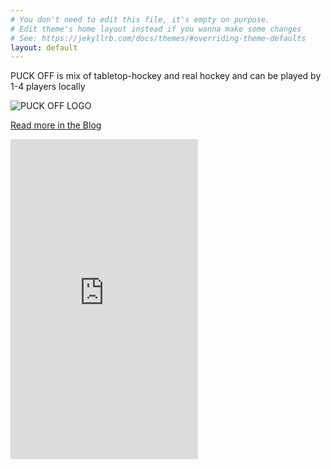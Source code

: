 ```yaml
---
# You don't need to edit this file, it's empty on purpose.
# Edit theme's home layout instead if you wanna make some changes
# See: https://jekyllrb.com/docs/themes/#overriding-theme-defaults
layout: default
---
```



<p class="center">
    <span class="puckoff">PUCK OFF</span> is mix of tabletop-hockey and real hockey and can be played by 1-4 players locally
</p>


<div class="row">
    <div class="twelve columns">
        <div class="center">
            <img src="{{ site.github.url }}/assets/images/logos/puck_off_logo_SM.png" alt="PUCK OFF LOGO">
        </div>
    </div>
</div>

<p class="center"><a href="{% post_url 2017-09-02-puck-of-site-is-live %}">Read more in the Blog</a></p>

<div class="row">
    <div class="twelve columns">
        <iframe class="u-full-width" height="512px" src="https://www.youtube.com/embed/QFoMXMB_uiU?rel=0&amp;showinfo=0" frameborder="0" allowfullscreen>
        </iframe>
    </div>
</div>
